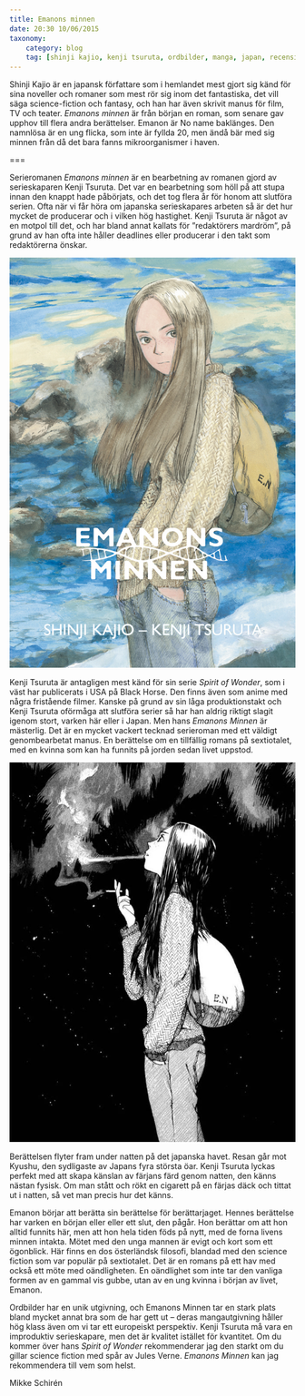 ```yaml
---
title: Emanons minnen
date: 20:30 10/06/2015
taxonomy:
    category: blog
    tag: [shinji kajio, kenji tsuruta, ordbilder, manga, japan, recension]
---
```

Shinji Kajio är en japansk författare som i hemlandet mest gjort sig känd för sina noveller och romaner som mest rör sig inom det fantastiska, det vill säga science-fiction och fantasy, och han har även skrivit manus för film, TV och teater. _Emanons minnen_ är från början en roman, som senare gav upphov till flera andra berättelser. Emanon är No name baklänges. Den namnlösa är en ung flicka, som inte är fyllda 20, men ändå bär med sig minnen från då det bara fanns mikroorganismer i haven.

===

Serieromanen _Emanons minnen_ är en bearbetning av romanen gjord av serieskaparen Kenji Tsuruta. Det var en bearbetning som höll på att stupa innan den knappt hade påbörjats, och det tog flera år för honom att slutföra serien. Ofta när vi får höra om japanska serieskapares arbeten så är det hur mycket de producerar och i vilken hög hastighet. Kenji Tsuruta är något av en motpol till det, och har bland annat kallats för ”redaktörers mardröm”, på grund av han ofta inte håller deadlines eller producerar i den takt som redaktörerna önskar.

![Framsida](a_omslag.jpg)

Kenji Tsuruta är antagligen mest känd för sin serie _Spirit of Wonder_, som i väst har publicerats i USA på Black Horse. Den finns även som anime med några fristående filmer. Kanske på grund av sin låga produktionstakt och Kenji Tsuruta oförmåga att slutföra serier så har han aldrig riktigt slagit igenom stort, varken här eller i Japan. Men hans _Emanons Minnen_ är mästerlig. Det är en mycket vackert tecknad serieroman med ett väldigt genombearbetat manus. En berättelse om en tillfällig romans på sextiotalet, med en kvinna som kan ha funnits på jorden sedan livet uppstod.

![En sida ur Emanons minnen](tumblr_n61f8i091f1t0s2a9o1_1280.jpg)

Berättelsen flyter fram under natten på det japanska havet. Resan går mot Kyushu, den sydligaste av Japans fyra största öar. Kenji Tsuruta lyckas perfekt med att skapa känslan av färjans färd genom natten, den känns nästan fysisk. Om man stått och rökt en cigarett på en färjas däck och tittat ut i natten, så vet man precis hur det känns.

Emanon börjar att berätta sin berättelse för berättarjaget. Hennes berättelse har varken en början eller eller ett slut, den pågår. Hon berättar om att hon alltid funnits här, men att hon hela tiden föds på nytt, med de forna livens minnen intakta. Mötet med den unga mannen är evigt och kort som ett ögonblick. Här finns en dos österländsk filosofi, blandad med den science fiction som var populär på sextiotalet. Det är en romans på ett hav med också ett möte med oändligheten. En oändlighet som inte tar den vanliga formen av en gammal vis gubbe, utan av en ung kvinna i början av livet, Emanon.

Ordbilder har en unik utgivning, och Emanons Minnen tar en stark plats bland mycket annat bra som de har gett ut – deras mangautgivning håller hög klass även om vi tar ett europeiskt perspektiv. Kenji Tsuruta må vara en improduktiv serieskapare, men det är kvalitet istället för kvantitet. Om du kommer över hans _Spirit of Wonder_ rekommenderar jag den starkt om du gillar science fiction med spår av Jules Verne. _Emanons Minnen_ kan jag rekommendera till vem som helst.


Mikke Schirén
